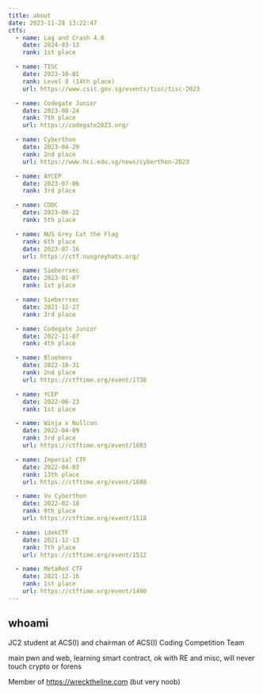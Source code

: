 ```yaml
---
title: about
date: 2023-11-28 13:22:47
ctfs:
  - name: Lag and Crash 4.0
    date: 2024-03-13
    rank: 1st place

  - name: TISC
    date: 2023-10-01
    rank: Level 8 (14th place)
    url: https://www.csit.gov.sg/events/tisc/tisc-2023

  - name: Codegate Junior
    date: 2023-08-24
    rank: 7th place
    url: https://codegate2023.org/

  - name: Cyberthon
    date: 2023-04-29
    rank: 2nd place
    url: https://www.hci.edu.sg/news/cyberthon-2023

  - name: AYCEP
    date: 2023-07-06
    rank: 3rd place

  - name: CDDC
    date: 2023-06-22
    rank: 5th place

  - name: NUS Grey Cat the Flag
    rank: 6th place
    date: 2023-07-16
    url: https://ctf.nusgreyhats.org/

  - name: Sieberrsec
    date: 2023-01-07
    rank: 1st place

  - name: Sieberrsec
    date: 2021-12-27
    rank: 3rd place

  - name: Codegate Junior
    date: 2022-11-07
    rank: 4th place

  - name: Bluehens
    date: 2022-10-31
    rank: 2nd place
    url: https://ctftime.org/event/1738

  - name: YCEP
    date: 2022-06-23
    rank: 1st place

  - name: Winja x Nullcon
    date: 2022-04-09
    rank: 3rd place
    url: https://ctftime.org/event/1603

  - name: Imperial CTF
    date: 2022-04-03
    rank: 13th place
    url: https://ctftime.org/event/1608

  - name: Vu Cyberthon
    date: 2022-02-18
    rank: 9th place
    url: https://ctftime.org/event/1518

  - name: idekCTF
    date: 2021-12-13
    rank: 7th place
    url: https://ctftime.org/event/1512

  - name: MetaRed CTF
    date: 2021-12-16
    rank: 1st place
    url: https://ctftime.org/event/1490
---
```


## whoami

JC2 student at ACS(I) and chairman of ACS(I) Coding Competition Team

main pwn and web, learning smart contract, ok with RE and misc, will never touch crypto or forens

Member of <https://wrecktheline.com> (but very noob)
